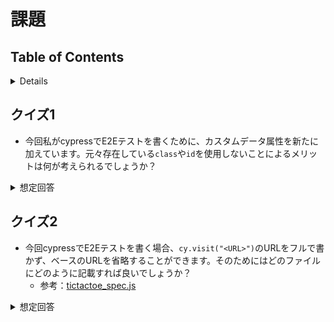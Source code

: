 # 課題

## Table of Contents
<!-- START doctoc generated TOC please keep comment here to allow auto update -->
<!-- DON'T EDIT THIS SECTION, INSTEAD RE-RUN doctoc TO UPDATE -->
<details>
<summary>Details</summary>

- [クイズ1](#%E3%82%AF%E3%82%A4%E3%82%BA1)
- [クイズ2](#%E3%82%AF%E3%82%A4%E3%82%BA2)

</details>
<!-- END doctoc generated TOC please keep comment here to allow auto update -->

## クイズ1

- 今回私がcypressでE2Eテストを書くために、カスタムデータ属性を新たに加えています。元々存在している`class`や`id`を使用しないことによるメリットは何が考えられるでしょうか？

<details><summary>想定回答</summary>

- `class`や`id`といった属性値は変更される可能性があるため、不安定。変更された場合にテストも壊れてしまう可能性が高い。カスタムデータ属性を使用し、実際のコードに影響するstyleやHTMLには影響しない属性値を設定することで安定的なテストを行うことができる。
- ただし、テスト用に設定された属性は本番コードからは削除されるべきという意見もあり、以下のようなプラグインも存在している
  - [babel-plugin-react-remove-properties](https://blog.foresta.me/posts/cypress_dom/)

- 参考
  - [cypress公式 Best Practices](https://docs.cypress.io/guides/references/best-practices.html)
  - [CypressにおけるDOM要素の特定のベストプラクティス](https://blog.foresta.me/posts/cypress_dom/)

</details>

## クイズ2

- 今回cypressでE2Eテストを書く場合、`cy.visit("<URL>")`のURLをフルで書かず、ベースのURLを省略することができます。そのためにはどのファイルにどのように記載すれば良いでしょうか？
  - 参考：[tictactoe_spec.js](../../tic-tac-toe/cypress/integration/tictactoe_spec.js)

<details><summary>想定回答</summary>

- `cypress.json`に以下のように記載する

```json
{
  "baseUrl": "http://localhost:3000/"
}
```

</details>